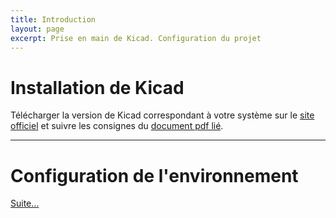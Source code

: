 ```yaml
---
title: Introduction
layout: page
excerpt: Prise en main de Kicad. Configuration du projet
---
```


# Installation de Kicad


Télécharger la version de Kicad correspondant à votre système sur le [site officiel](https://www.kicad-pcb.org/download/) et suivre les consignes du [document pdf lié](/files/Installation_KICAD.pdf).

---

# Configuration de l'environnement

[Suite...]({{site.baseurl}}/enonces/tp2)
